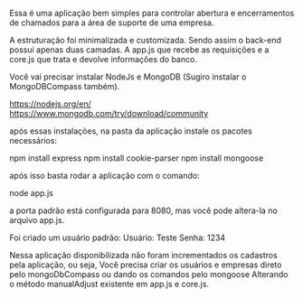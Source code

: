 Essa é uma aplicação bem simples para controlar abertura e encerramentos de chamados
para a área de suporte de uma empresa.

A estruturação foi minimalizada e customizada. Sendo assim o back-end possui apenas duas camadas.
A app.js que recebe as requisições e a core.js que trata e devolve informações do banco.

Você vai precisar instalar NodeJs e MongoDB (Sugiro instalar o MongoDBCompass também).

https://nodejs.org/en/ <br>
https://www.mongodb.com/try/download/community

após essas instalações, na pasta da aplicação
instale os pacotes necessários:

npm install express
npm install cookie-parser
npm install mongoose

após isso basta rodar a aplicação com o comando:

node app.js

a porta padrão está configurada para 8080, mas você pode altera-la no arquivo app.js.

Foi criado um usuário padrão:
Usuário: Teste
Senha: 1234

Nessa aplicação disponibilizada não foram incrementados os cadastros pela aplicação, ou seja,
Você precisa criar os usuários e empresas direto pelo mongoDbCompass ou dando os comandos pelo mongoose
Alterando o método manualAdjust existente em app.js e core.js.
